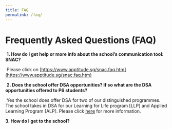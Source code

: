 ```yaml
---
title: FAQ
permalink: /faq/
---
```

# **Frequently Asked Questions (FAQ)**

  
 **1\. How do I get help or more info about the school’s communication tool: SNAC?**  
  
 Please click on [https://www.apptitude.sg/snac.faq.htm](https://www.apptitude.sg/snac.faq.htm)  
  
  
 **2\. Does the school offer DSA opportunities? If so what are the DSA opportunities offered to P6 students?**  
  
 Yes the school does offer DSA for two of our distinguished programmes. The school takes in DSA for our Learning for Life program \[LLP\] and Applied Learning Program \[ALP\]. Please click [here](https://greenridgesec.moe.edu.sg/admission/dsa) for more information.  
  
  
**3\. How do I get to the school?**